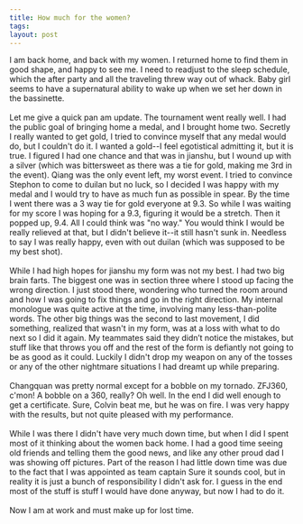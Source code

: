 ```yaml
---
title: How much for the women?
tags: 
layout: post
---
```

I am back home, and back with my women.  I returned home to find them in good shape, and happy to see me.  I need to readjust to the sleep schedule, which the after party and all the traveling threw way out of whack.  Baby girl seems to have a supernatural ability to wake up when we set her down in the bassinette.  <br /><br />Let me give a quick pan am update.  The tournament went really well.  I had the public goal of bringing home a medal, and I brought home two.  Secretly I really wanted to get gold, I tried to convince myself that any medal would do, but I couldn't do it.  I wanted a gold--I feel egotistical admitting it, but it is true. I figured I had one chance and that was in jianshu, but I wound up with a silver (which was bittersweet as there was a tie for gold, making me 3rd in the event).  Qiang was the only event left, my worst event.  I tried to convince Stephon to come to duilan but no luck, so I decided I was happy with my medal and I would try to have as much fun as possible in spear. By the time I went there was a 3 way tie for gold everyone at 9.3.  So while I was waiting for my score I was hoping for a 9.3, figuring it would be a stretch.  Then it popped up, 9.4. All I could think was "no way."   You would think I would be really relieved at that, but I didn't believe it--it still hasn't sunk in.  Needless to say I was really happy, even with out duilan (which was supposed to be my best shot).  <br /><br />While I had high hopes for jianshu my form was not my best.  I had two big brain farts. The biggest one was in section three where I stood up facing the wrong direction.  I just stood there, wondering who turned the room around and how I was going to fix things and go in the right direction.  My internal monologue was quite active at the time, involving many less-than-polite words.  The other big things was the second to last movement, I did something, realized that wasn't in my form, was at a loss with what to do next so I did it again.  My teammates said they didn’t notice the mistakes, but stuff like that throws you off and the rest of the form is defiantly not going to be as good as it could. Luckily I didn't drop my weapon on any of the tosses or any of the other nightmare situations I had dreamt up while preparing. <br /><br />Changquan was pretty normal except for a bobble on my tornado.  ZFJ360, c'mon!  A bobble on a 360, really?  Oh well.  In the end I did well enough to get a certificate. Sure, Colvin beat me, but he was on fire.  I was very happy with the results, but not quite pleased with my performance. <br /><br />While I was there I didn't have very much down time, but when I did I spent most of it thinking about the women back home.  I had a good time seeing old friends and telling them the good news, and like any other proud dad I was showing off pictures.  Part of the reason I had little down time was due to the fact that I was appointed as team captain  Sure it sounds cool, but in reality  it is just a bunch of responsibility I didn't ask for.  I guess in the end most of the stuff is stuff I would have done anyway, but now I had to do it.<br /><br />Now I am at work and must make up for lost time.
